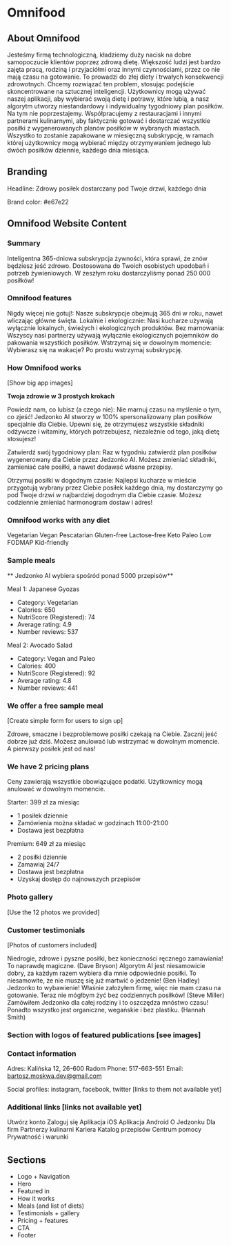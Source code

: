 # Omnifood

## About Omnifood

Jesteśmy firmą technologiczną, kładziemy duży nacisk na dobre samopoczucie klientów poprzez zdrową dietę. Większość ludzi jest bardzo zajęta pracą, rodziną i przyjaciółmi oraz innymi czynnościami, przez co nie mają czasu na gotowanie. To prowadzi do złej diety i trwałych konsekwencji zdrowotnych. Chcemy rozwiązać ten problem, stosując podejście skoncentrowane na sztucznej inteligencji. Użytkownicy mogą używać naszej aplikacji, aby wybierać swoją dietę i potrawy, które lubią, a nasz algorytm utworzy niestandardowy i indywidualny tygodniowy plan posiłków. Na tym nie poprzestajemy. Współpracujemy z restauracjami i innymi partnerami kulinarnymi, aby faktycznie gotować i dostarczać wszystkie posiłki z wygenerowanych planów posiłków w wybranych miastach. Wszystko to zostanie zapakowane w miesięczną subskrypcję, w ramach której użytkownicy mogą wybierać między otrzymywaniem jednego lub dwóch posiłków dziennie, każdego dnia miesiąca.

## Branding

Headline: Zdrowy posiłek dostarczany pod Twoje drzwi, każdego dnia

Brand color: #e67e22

## Omnifood Website Content

### Summary

Inteligentna 365-dniowa subskrypcja żywności, która sprawi, że znów będziesz jeść zdrowo. Dostosowana do Twoich osobistych upodobań i potrzeb żywieniowych. W zeszłym roku dostarczyliśmy ponad 250 000 posiłków!

### Omnifood features

Nigdy więcej nie gotuj!: Nasze subskrypcje obejmują 365 dni w roku, nawet wliczając główne święta.
Lokalnie i ekologicznie: Nasi kucharze używają wyłącznie lokalnych, świeżych i ekologicznych produktów.
Bez marnowania: Wszyscy nasi partnerzy używają wyłącznie ekologicznych pojemników do pakowania wszystkich posiłków.
Wstrzymaj się w dowolnym momencie: Wybierasz się na wakacje? Po prostu wstrzymaj subskrypcję.

### How Omnifood works

[Show big app images]

**Twoja zdrowie w 3 prostych krokach**

Powiedz nam, co lubisz (a czego nie): Nie marnuj czasu na myślenie o tym, co zjeść! Jedzonko AI stworzy w 100% spersonalizowany plan posiłków specjalnie dla Ciebie. Upewni się, że otrzymujesz wszystkie składniki odżywcze i witaminy, których potrzebujesz, niezależnie od tego, jaką dietę stosujesz!

Zatwierdź swój tygodniowy plan: Raz w tygodniu zatwierdź plan posiłków wygenerowany dla Ciebie przez Jedzonko AI. Możesz zmieniać składniki, zamieniać całe posiłki, a nawet dodawać własne przepisy.

Otrzymuj posiłki w dogodnym czasie: Najlepsi kucharze w mieście przygotują wybrany przez Ciebie posiłek każdego dnia, my dostarczymy go pod Twoje drzwi w najbardziej dogodnym dla Ciebie czasie. Możesz codziennie zmieniać harmonogram dostaw i adres!

### Omnifood works with any diet

Vegetarian
Vegan
Pescatarian
Gluten-free
Lactose-free
Keto
Paleo
Low FODMAP
Kid-friendly

### Sample meals

**
Jedzonko AI wybiera spośród ponad 5000 przepisów**

Meal 1: Japanese Gyozas

- Category: Vegetarian
- Calories: 650
- NutriScore (Registered): 74
- Average rating: 4.9
- Number reviews: 537

Meal 2: Avocado Salad

- Category: Vegan and Paleo
- Calories: 400
- NutriScore (Registered): 92
- Average rating: 4.8
- Number reviews: 441

### We offer a free sample meal

[Create simple form for users to sign up]

Zdrowe, smaczne i bezproblemowe posiłki czekają na Ciebie. Zacznij jeść dobrze już dziś. Możesz anulować lub wstrzymać w dowolnym momencie. A pierwszy posiłek jest od nas!

### We have 2 pricing plans

Ceny zawierają wszystkie obowiązujące podatki. Użytkownicy mogą anulować w dowolnym momencie.

Starter: 399 zł za miesiąc

- 1 posiłek dziennie
- Zamówienia można składać w godzinach 11:00-21:00
- Dostawa jest bezpłatna

Premium: 649 zł za miesiąc

- 2 posiłki dziennie
- Zamawiaj 24/7
- Dostawa jest bezpłatna
- Uzyskaj dostęp do najnowszych przepisów

### Photo gallery

[Use the 12 photos we provided]

### Customer testimonials

[Photos of customers included]

Niedrogie, zdrowe i pyszne posiłki, bez konieczności ręcznego zamawiania! To naprawdę magiczne. (Dave Bryson)
Algorytm AI jest niesamowicie dobry, za każdym razem wybiera dla mnie odpowiednie posiłki. To niesamowite, że nie muszę się już martwić o jedzenie! (Ben Hadley)
Jedzonko to wybawienie! Właśnie założyłem firmę, więc nie mam czasu na gotowanie. Teraz nie mógłbym żyć bez codziennych posiłków! (Steve Miller)
Zamówiłem Jedzonko dla całej rodziny i to oszczędza mnóstwo czasu! Ponadto wszystko jest organiczne, wegańskie i bez plastiku. (Hannah Smith)

### Section with logos of featured publications [see images]

### Contact information

Adres: Kalińska 12, 26-600 Radom
Phone: 517-663-551
Email: bartosz.moskwa.dev@gmail.com

Social profiles: instagram, facebook, twitter [links to them not available yet]

### Additional links [links not available yet]

Utwórz konto
Zaloguj się
Aplikacja iOS
Aplikacja Android
O Jedzonku
Dla firm
Partnerzy kulinarni
Kariera
Katalog przepisów
Centrum pomocy
Prywatność i warunki

######

## Sections

- Logo + Navigation
- Hero
- Featured in
- How it works
- Meals (and list of diets)
- Testimonials + gallery
- Pricing + features
- CTA
- Footer
